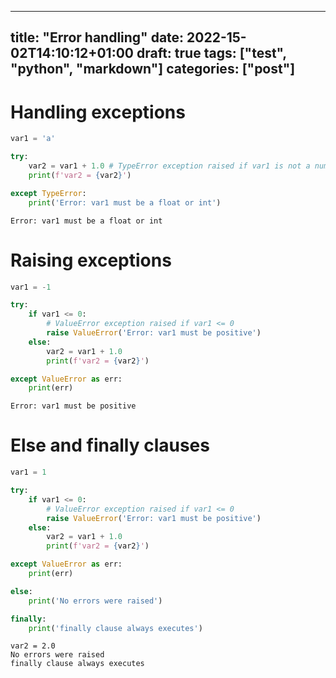 
---
title: "Error handling"
date: 2022-15-02T14:10:12+01:00
draft: true
tags: ["test", "python", "markdown"]
categories: ["post"]
---

# Handling exceptions


```python
var1 = 'a'

try:
    var2 = var1 + 1.0 # TypeError exception raised if var1 is not a number
    print(f'var2 = {var2}')

except TypeError:
    print('Error: var1 must be a float or int')
```

    Error: var1 must be a float or int
    

# Raising exceptions


```python
var1 = -1

try:
    if var1 <= 0:
        # ValueError exception raised if var1 <= 0
        raise ValueError('Error: var1 must be positive')
    else:
        var2 = var1 + 1.0
        print(f'var2 = {var2}')

except ValueError as err:
    print(err)
```

    Error: var1 must be positive
    

# Else and finally clauses


```python
var1 = 1

try:
    if var1 <= 0:
        # ValueError exception raised if var1 <= 0
        raise ValueError('Error: var1 must be positive') 
    else:
        var2 = var1 + 1.0
        print(f'var2 = {var2}')

except ValueError as err:
    print(err)

else:
    print('No errors were raised')

finally:
    print('finally clause always executes')
```

    var2 = 2.0
    No errors were raised
    finally clause always executes
    
